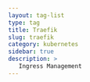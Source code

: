 ```yaml
---
layout: tag-list
type: tag
title: Traefik
slug: traefik
category: kubernetes
sidebar: true
description: >
   Ingress Management
---
```

